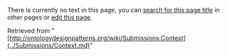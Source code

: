 There is currently no text in this page, you can [search for this page title](http://ontologydesignpatterns.org/wiki/Special:Search/Context "Special:Search/Context") in other pages or [edit this page](http://ontologydesignpatterns.org/wiki/index.php?title=Submissions:Context&action=edit "http://ontologydesignpatterns.org/wiki/index.php?title=Submissions:Context&action=edit").






Retrieved from "[http://ontologydesignpatterns.org/wiki/Submissions:Context](../Submissions/Context.md)"